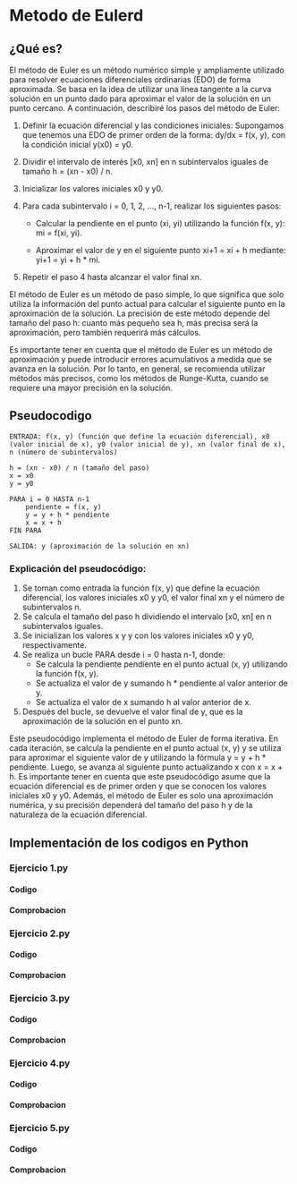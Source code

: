 # Metodo de Eulerd

## ¿Qué es?
El método de Euler es un método numérico simple y ampliamente utilizado para resolver ecuaciones diferenciales ordinarias (EDO) de forma aproximada. Se basa en la idea de utilizar una línea tangente a la curva solución en un punto dado para aproximar el valor de la solución en un punto cercano. A continuación, describiré los pasos del método de Euler:

1. Definir la ecuación diferencial y las condiciones iniciales: Supongamos que tenemos una EDO de primer orden de la forma: dy/dx = f(x, y), con la condición inicial y(x0) = y0.

2. Dividir el intervalo de interés [x0, xn] en n subintervalos iguales de tamaño h = (xn - x0) / n.

3. Inicializar los valores iniciales x0 y y0.

4. Para cada subintervalo i = 0, 1, 2, ..., n-1, realizar los siguientes pasos:

    - Calcular la pendiente en el punto (xi, yi) utilizando la función f(x, y): mi = f(xi, yi).

    - Aproximar el valor de y en el siguiente punto xi+1 = xi + h mediante: yi+1 = yi + h * mi.
5. Repetir el paso 4 hasta alcanzar el valor final xn.

El método de Euler es un método de paso simple, lo que significa que solo utiliza la información del punto actual para calcular el siguiente punto en la aproximación de la solución. La precisión de este método depende del tamaño del paso h: cuanto más pequeño sea h, más precisa será la aproximación, pero también requerirá más cálculos.
    
Es importante tener en cuenta que el método de Euler es un método de aproximación y puede introducir errores acumulativos a medida que se avanza en la solución. Por lo tanto, en general, se recomienda utilizar métodos más precisos, como los métodos de Runge-Kutta, cuando se requiere una mayor precisión en la solución.

## Pseudocodigo
    ENTRADA: f(x, y) (función que define la ecuación diferencial), x0 (valor inicial de x), y0 (valor inicial de y), xn (valor final de x), n (número de subintervalos)
    
    h = (xn - x0) / n (tamaño del paso)
    x = x0
    y = y0
    
    PARA i = 0 HASTA n-1
        pendiente = f(x, y)
        y = y + h * pendiente
        x = x + h
    FIN PARA
    
    SALIDA: y (aproximación de la solución en xn)

### Explicación del pseudocódigo:

1. Se toman como entrada la función f(x, y) que define la ecuación diferencial, los valores iniciales x0 y y0, el valor final xn y el número de subintervalos n.
2. Se calcula el tamaño del paso h dividiendo el intervalo [x0, xn] en n subintervalos iguales.
3. Se inicializan los valores x y y con los valores iniciales x0 y y0, respectivamente.
4. Se realiza un bucle PARA desde i = 0 hasta n-1, donde:
    - Se calcula la pendiente pendiente en el punto actual (x, y) utilizando la función f(x, y).
    - Se actualiza el valor de y sumando h * pendiente al valor anterior de y.
    - Se actualiza el valor de x sumando h al valor anterior de x.
5. Después del bucle, se devuelve el valor final de y, que es la aproximación de la solución en el punto xn.

Este pseudocódigo implementa el método de Euler de forma iterativa. En cada iteración, se calcula la pendiente en el punto actual (x, y) y se utiliza para aproximar el siguiente valor de y utilizando la fórmula y = y + h * pendiente. Luego, se avanza al siguiente punto actualizando x con x = x + h.
Es importante tener en cuenta que este pseudocódigo asume que la ecuación diferencial es de primer orden y que se conocen los valores iniciales x0 y y0. Además, el método de Euler es solo una aproximación numérica, y su precisión dependerá del tamaño del paso h y de la naturaleza de la ecuación diferencial.

## Implementación de los codigos en Python

### Ejercicio 1.py
#### Codigo
#### Comprobacion



### Ejercicio 2.py
#### Codigo
#### Comprobacion



### Ejercicio 3.py
#### Codigo    
#### Comprobacion



### Ejercicio 4.py
#### Codigo
#### Comprobacion



### Ejercicio 5.py
#### Codigo
#### Comprobacion
